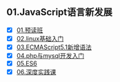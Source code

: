 ## 01.JavaScript语言新发展

- [x] [01.预读班](/01.预读班)
- [x] [02.linux基础入门](/02.linux基础入门)
- [x] [03.ECMAScript5.1新增语法](/03.ECMAScript5.1新增语法)
- [x] [04.php与mysql开发入门](/04.php与mysql开发入门)
- [x] [05.ES6](/05.ES6)
- [x] [06.深度实践课](/06.深度实践课)
